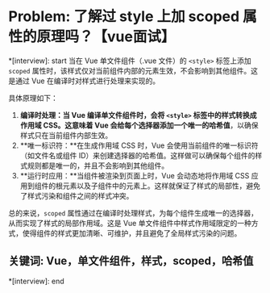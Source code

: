 # Problem: 了解过 style 上加 scoped 属性的原理吗？【vue面试】

*[interview]: start
当在 Vue 单文件组件（.vue 文件）的 `<style>` 标签上添加 `scoped` 属性时，该样式仅对当前组件内部的元素生效，不会影响到其他组件。这是通过 Vue 在编译时对样式进行处理来实现的。

具体原理如下：
1. **编译时处理：**当 Vue 编译单文件组件时，会将 `<style>` 标签中的样式转换成作用域 CSS。这意味着 Vue 会给每个选择器添加一个**唯一的哈希值**，以确保样式只在当前组件内部生效。
2. **唯一标识符：**在生成作用域 CSS 时，Vue 会使用当前组件的唯一标识符（如文件名或组件 ID）来创建选择器的哈希值。这样做可以确保每个组件的样式规则都是唯一的，并且不会影响到其他组件。
3. **运行时应用：**当组件被渲染到页面上时，Vue 会动态地将作用域 CSS 应用到组件的根元素以及子组件中的元素上。这样就保证了样式的局部性，避免了样式污染和组件之间的样式冲突。

总的来说，`scoped` 属性通过在编译时处理样式，为每个组件生成唯一的选择器，从而实现了样式的局部作用域。这是 Vue 单文件组件中样式作用域限定的一种方式，使得组件的样式更加清晰、可维护，并且避免了全局样式污染的问题。

## 关键词: Vue，单文件组件，样式，scoped，哈希值
*[interview]: end
